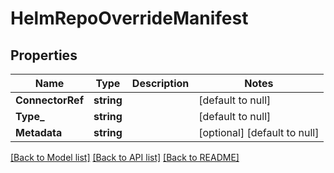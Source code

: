 # HelmRepoOverrideManifest

## Properties
Name | Type | Description | Notes
------------ | ------------- | ------------- | -------------
**ConnectorRef** | **string** |  | [default to null]
**Type_** | **string** |  | [default to null]
**Metadata** | **string** |  | [optional] [default to null]

[[Back to Model list]](../README.md#documentation-for-models) [[Back to API list]](../README.md#documentation-for-api-endpoints) [[Back to README]](../README.md)

